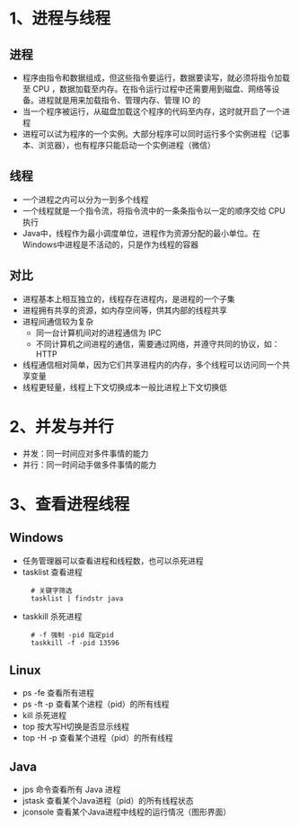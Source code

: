 # 1、进程与线程

## 进程
- 程序由指令和数据组成，但这些指令要运行，数据要读写，就必须将指令加载至 CPU ，数据加载至内存。在指令运行过程中还需要用到磁盘、网络等设备。进程就是用来加载指令、管理内存、管理 IO 的
- 当一个程序被运行，从磁盘加载这个程序的代码至内存，这时就开启了一个进程
- 进程可以试为程序的一个实例。大部分程序可以同时运行多个实例进程（记事本、浏览器），也有程序只能启动一个实例进程（微信）

## 线程
- 一个进程之内可以分为一到多个线程
- 一个线程就是一个指令流，将指令流中的一条条指令以一定的顺序交给 CPU 执行
- Java中，线程作为最小调度单位，进程作为资源分配的最小单位。在Windows中进程是不活动的，只是作为线程的容器

## 对比
- 进程基本上相互独立的，线程存在进程内，是进程的一个子集
- 进程拥有共享的资源，如内存空间等，供其内部的线程共享
- 进程间通信较为复杂
  - 同一台计算机间对的进程通信为 IPC
  - 不同计算机之间进程的通信，需要通过网络，并遵守共同的协议，如：HTTP
- 线程通信相对简单，因为它们共享进程内的内存，多个线程可以访问同一个共享变量
- 线程更轻量，线程上下文切换成本一般比进程上下文切换低

# 2、并发与并行

- 并发：同一时间应对多件事情的能力
- 并行：同一时间动手做多件事情的能力

# 3、查看进程线程

## Windows
- 任务管理器可以查看进程和线程数，也可以杀死进程
- tasklist 查看进程
  ```shell
    # 关键字筛选
    tasklist | findstr java
  ```
- taskkill 杀死进程
  ```shell
    # -f 强制 -pid 指定pid
    taskkill -f -pid 13596
  ```

## Linux
- ps -fe 查看所有进程
- ps -ft -p <pid> 查看某个进程（pid）的所有线程
- kill 杀死进程
- top 按大写H切换是否显示线程
- top -H -p <pid> 查看某个进程（pid）的所有线程

## Java
- jps 命令查看所有 Java 进程
- jstask <pid> 查看某个Java进程（pid）的所有线程状态
- jconsole 查看某个Java进程中线程的运行情况（图形界面）


